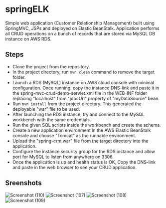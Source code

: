 # springELK
Simple web application (Customer Relationship Management) built using SpringMVC, JSPs and deployed on Elastic BeanStalk. Application
performs all CRUD operations on a bunch of records that are stored via MySQL DB instance on AWS RDS.

## Steps
* Clone the project from the repository.
* In the project directory, run `mvn clean` command to remove the target folder.
* Launch a RDS (MySQL) instance on AWS cloud console with minimal configuration. Once running, copy the 
instance DNS-link and paste it in the spring-mvc-crud-demo-servlet.xml file in the WEB-INF folder replacing "localhost" from
"jdbcUrl" property of "myDataSource" bean.
* Run `mvn install` from the project directory. This generated the deployable "war" file to be used.
* After launching the RDS instance, try and connect to the MySQL workbench with the same credentials.
* Run the given SQL scripts inside the workbench and create the schema.
* Create a new application environment in the AWS Elastic BeanStalk console and choose "Tomcat" as the 
runnable environment.
* Upload the "spring-crm.war" file from the target directory into the application.
* Configure the instance security group for the RDS instance and allow port for MySQL to listen from anywhere on 3306.
* Once the application is up and health status is OK, Copy the DNS-link and paste in the web browser to see your CRUD application.

## Sreenshots

![Screenshot (110)](https://user-images.githubusercontent.com/57689321/101230836-cf2f7700-3675-11eb-8e1c-5c6ceded112f.png)
![Screenshot (107)](https://user-images.githubusercontent.com/57689321/101230837-cfc80d80-3675-11eb-92b4-c73c91b0306b.png)
![Screenshot (108)](https://user-images.githubusercontent.com/57689321/101230838-cfc80d80-3675-11eb-9a04-8cb481709af6.png)
![Screenshot (109)](https://user-images.githubusercontent.com/57689321/101230839-cfc80d80-3675-11eb-9835-03731ea8d428.png)


